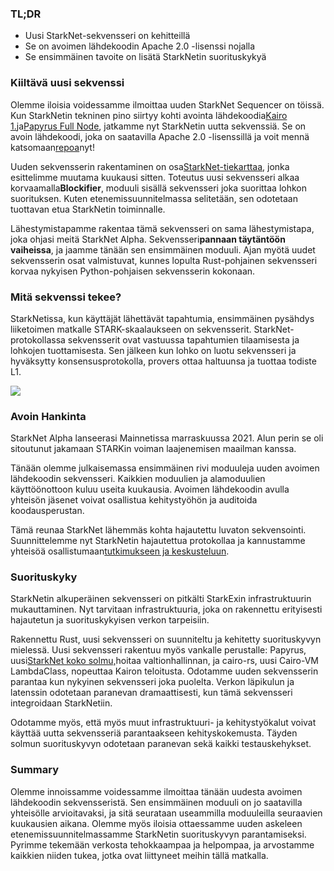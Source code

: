 ### TL;DR

* Uusi StarkNet-sekvensseri on kehitteillä
* Se on avoimen lähdekoodin Apache 2.0 -lisenssi nojalla
* Se ensimmäinen tavoite on lisätä StarkNetin suorituskykyä

### Kiiltävä uusi sekvenssi

Olemme iloisia voidessamme ilmoittaa uuden StarkNet Sequencer on töissä. Kun StarkNetin tekninen pino siirtyy kohti avointa lähdekoodia[Kairo 1.](https://medium.com/starkware/open-sourcing-cairo-1-0-b3100a664bb0)ja[Papyrus Full Node](https://medium.com/starkware/papyrus-an-open-source-starknet-full-node-396f7cd90202), jatkamme nyt StarkNetin uutta sekvenssiä. Se on avoin lähdekoodi, joka on saatavilla Apache 2.0 -lisenssillä ja voit mennä katsomaan[repoa](https://github.com/starkware-libs/blockifier)nyt!

Uuden sekvensserin rakentaminen on osa[StarkNet-tiekarttaa](https://medium.com/starkware/starknet-performance-roadmap-bb7aae14c7de), jonka esittelimme muutama kuukausi sitten. Toteutus uusi sekvensseri alkaa korvaamalla**Blockifier**, moduuli sisällä sekvensseri joka suorittaa lohkon suorituksen. Kuten etenemissuunnitelmassa selitetään, sen odotetaan tuottavan etua StarkNetin toiminnalle.

Lähestymistapamme rakentaa tämä sekvensseri on sama lähestymistapa, joka ohjasi meitä StarkNet Alpha. Sekvensseri**pannaan täytäntöön vaiheissa**, ja jaamme tänään sen ensimmäinen moduuli. Ajan myötä uudet sekvensserin osat valmistuvat, kunnes lopulta Rust-pohjainen sekvensseri korvaa nykyisen Python-pohjaisen sekvensserin kokonaan.

### Mitä sekvenssi tekee?

StarkNetissa, kun käyttäjät lähettävät tapahtumia, ensimmäinen pysähdys liiketoimen matkalle STARK-skaalaukseen on sekvensserit. StarkNet-protokollassa sekvensserit ovat vastuussa tapahtumien tilaamisesta ja lohkojen tuottamisesta. Sen jälkeen kun lohko on luotu sekvensseri ja hyväksytty konsensusprotokolla, provers ottaa haltuunsa ja tuottaa todiste L1.

![](/assets/1_ndrekwqunjixo_wskdeycw-1.png)

### Avoin Hankinta

StarkNet Alpha lanseerasi Mainnetissa marraskuussa 2021. Alun perin se oli sitoutunut jakamaan STARKin voiman laajenemisen maailman kanssa.

Tänään olemme julkaisemassa ensimmäinen rivi moduuleja uuden avoimen lähdekoodin sekvensseri. Kaikkien moduulien ja alamoduulien käyttöönottoon kuluu useita kuukausia. Avoimen lähdekoodin avulla yhteisön jäsenet voivat osallistua kehitystyöhön ja auditoida koodausperustan.

Tämä reunaa StarkNet lähemmäs kohta hajautettu luvaton sekvensointi. Suunnittelemme nyt StarkNetin hajautettua protokollaa ja kannustamme yhteisöä osallistumaan[tutkimukseen ja keskusteluun](https://community.starknet.io/t/starknet-decentralized-protocol-consensus/5386).

### Suorituskyky

StarkNetin alkuperäinen sekvensseri on pitkälti StarkExin infrastruktuurin mukauttaminen. Nyt tarvitaan infrastruktuuria, joka on rakennettu erityisesti hajautetun ja suorituskykyisen verkon tarpeisiin.

Rakennettu Rust, uusi sekvensseri on suunniteltu ja kehitetty suorituskyvyn mielessä. Uusi sekvensseri rakentuu myös vankalle perustalle: Papyrus, uusi[StarkNet koko solmu,](https://medium.com/starkware/papyrus-an-open-source-starknet-full-node-396f7cd90202)hoitaa valtionhallinnan, ja cairo-rs, uusi Cairo-VM LambdaClass, nopeuttaa Kairon teloitusta. Odotamme uuden sekvensserin parantaa kun nykyinen sekvensseri joka puolelta. Verkon läpikulun ja latenssin odotetaan paranevan dramaattisesti, kun tämä sekvensseri integroidaan StarkNetiin.

Odotamme myös, että myös muut infrastruktuuri- ja kehitystyökalut voivat käyttää uutta sekvensseriä parantaakseen kehityskokemusta. Täyden solmun suorituskyvyn odotetaan paranevan sekä kaikki testauskehykset.

### Summary

Olemme innoissamme voidessamme ilmoittaa tänään uudesta avoimen lähdekoodin sekvensseristä. Sen ensimmäinen moduuli on jo saatavilla yhteisölle arvioitavaksi, ja sitä seurataan useammilla moduuleilla seuraavien kuukausien aikana. Olemme myös iloisia ottaessamme uuden askeleen etenemissuunnitelmassamme StarkNetin suorituskyvyn parantamiseksi. Pyrimme tekemään verkosta tehokkaampaa ja helpompaa, ja arvostamme kaikkien niiden tukea, jotka ovat liittyneet meihin tällä matkalla.